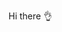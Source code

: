 Hi there 👌

<!---
DeepSeaOne/DeepSeaOne is a ✨ special ✨ repository because its `README.md` (this file) appears on your GitHub profile.
You can click the Preview link to take a look at your changes.
--->
